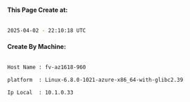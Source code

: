 
   
#### This Page Create at:

```bash

2025-04-02 - 22:10:18 UTC

```

#### Create By Machine:

```bash

Host Name : fv-az1618-960

platform  : Linux-6.8.0-1021-azure-x86_64-with-glibc2.39

Ip Local  : 10.1.0.33

```

